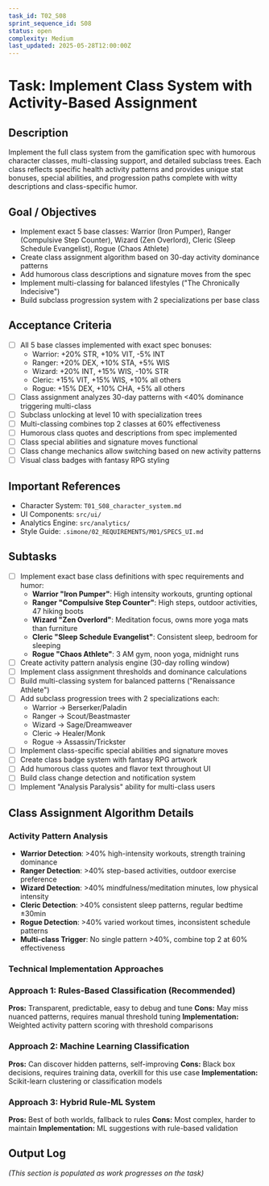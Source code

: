 ```yaml
---
task_id: T02_S08
sprint_sequence_id: S08
status: open
complexity: Medium
last_updated: 2025-05-28T12:00:00Z
---
```


# Task: Implement Class System with Activity-Based Assignment

## Description
Implement the full class system from the gamification spec with humorous character classes, multi-classing support, and detailed subclass trees. Each class reflects specific health activity patterns and provides unique stat bonuses, special abilities, and progression paths complete with witty descriptions and class-specific humor.

## Goal / Objectives
- Implement exact 5 base classes: Warrior (Iron Pumper), Ranger (Compulsive Step Counter), Wizard (Zen Overlord), Cleric (Sleep Schedule Evangelist), Rogue (Chaos Athlete)
- Create class assignment algorithm based on 30-day activity dominance patterns
- Add humorous class descriptions and signature moves from the spec
- Implement multi-classing for balanced lifestyles ("The Chronically Indecisive")
- Build subclass progression system with 2 specializations per base class

## Acceptance Criteria
- [ ] All 5 base classes implemented with exact spec bonuses:
  - Warrior: +20% STR, +10% VIT, -5% INT
  - Ranger: +20% DEX, +10% STA, +5% WIS
  - Wizard: +20% INT, +15% WIS, -10% STR
  - Cleric: +15% VIT, +15% WIS, +10% all others
  - Rogue: +15% DEX, +10% CHA, +5% all others
- [ ] Class assignment analyzes 30-day patterns with <40% dominance triggering multi-class
- [ ] Subclass unlocking at level 10 with specialization trees
- [ ] Multi-classing combines top 2 classes at 60% effectiveness
- [ ] Humorous class quotes and descriptions from spec implemented
- [ ] Class special abilities and signature moves functional
- [ ] Class change mechanics allow switching based on new activity patterns
- [ ] Visual class badges with fantasy RPG styling

## Important References
- Character System: `T01_S08_character_system.md`
- UI Components: `src/ui/`
- Analytics Engine: `src/analytics/`
- Style Guide: `.simone/02_REQUIREMENTS/M01/SPECS_UI.md`

## Subtasks
- [ ] Implement exact base class definitions with spec requirements and humor:
  - **Warrior "Iron Pumper"**: High intensity workouts, grunting optional
  - **Ranger "Compulsive Step Counter"**: High steps, outdoor activities, 47 hiking boots
  - **Wizard "Zen Overlord"**: Meditation focus, owns more yoga mats than furniture
  - **Cleric "Sleep Schedule Evangelist"**: Consistent sleep, bedroom for sleeping
  - **Rogue "Chaos Athlete"**: 3 AM gym, noon yoga, midnight runs
- [ ] Create activity pattern analysis engine (30-day rolling window)
- [ ] Implement class assignment thresholds and dominance calculations
- [ ] Build multi-classing system for balanced patterns ("Renaissance Athlete")
- [ ] Add subclass progression trees with 2 specializations each:
  - Warrior → Berserker/Paladin
  - Ranger → Scout/Beastmaster
  - Wizard → Sage/Dreamweaver
  - Cleric → Healer/Monk
  - Rogue → Assassin/Trickster
- [ ] Implement class-specific special abilities and signature moves
- [ ] Create class badge system with fantasy RPG artwork
- [ ] Add humorous class quotes and flavor text throughout UI
- [ ] Build class change detection and notification system
- [ ] Implement "Analysis Paralysis" ability for multi-class users

## Class Assignment Algorithm Details

### Activity Pattern Analysis
- **Warrior Detection**: >40% high-intensity workouts, strength training dominance
- **Ranger Detection**: >40% step-based activities, outdoor exercise preference
- **Wizard Detection**: >40% mindfulness/meditation minutes, low physical intensity
- **Cleric Detection**: >40% consistent sleep patterns, regular bedtime ±30min
- **Rogue Detection**: >40% varied workout times, inconsistent schedule patterns
- **Multi-class Trigger**: No single pattern >40%, combine top 2 at 60% effectiveness

### Technical Implementation Approaches

### Approach 1: Rules-Based Classification (Recommended)
**Pros:** Transparent, predictable, easy to debug and tune
**Cons:** May miss nuanced patterns, requires manual threshold tuning
**Implementation:** Weighted activity pattern scoring with threshold comparisons

### Approach 2: Machine Learning Classification
**Pros:** Can discover hidden patterns, self-improving
**Cons:** Black box decisions, requires training data, overkill for this use case
**Implementation:** Scikit-learn clustering or classification models

### Approach 3: Hybrid Rule-ML System
**Pros:** Best of both worlds, fallback to rules
**Cons:** Most complex, harder to maintain
**Implementation:** ML suggestions with rule-based validation

## Output Log
*(This section is populated as work progresses on the task)*